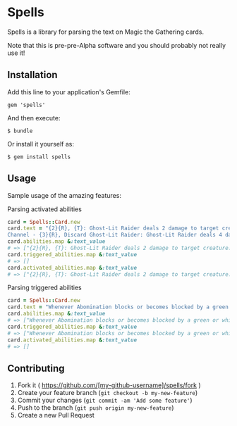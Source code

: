 # Spells

Spells is a library for parsing the text on Magic the Gathering cards.

Note that this is pre-pre-Alpha software and you should probably not really use it!

## Installation

Add this line to your application's Gemfile:

    gem 'spells'

And then execute:

    $ bundle

Or install it yourself as:

    $ gem install spells

## Usage

Sample usage of the amazing features:

Parsing activated abilities

```ruby
card = Spells::Card.new
card.text = "{2}{R}, {T}: Ghost-Lit Raider deals 2 damage to target creature.
Channel - {3}{R}, Discard Ghost-Lit Raider: Ghost-Lit Raider deals 4 damage to target creature."
card.abilities.map &:text_value
# => ["{2}{R}, {T}: Ghost-Lit Raider deals 2 damage to target creature.", "Channel - {3}{R}, Discard Ghost-Lit Raider: Ghost-Lit Raider deals 4 damage to target creature."]
card.triggered_abilities.map &:text_value
# => []
card.activated_abilities.map &:text_value
# => ["{2}{R}, {T}: Ghost-Lit Raider deals 2 damage to target creature.", "Channel - {3}{R}, Discard Ghost-Lit Raider: Ghost-Lit Raider deals 4 damage to target creature."]
```

Parsing triggered abilities

```ruby
card = Spells::Card.new
card.text = "Whenever Abomination blocks or becomes blocked by a green or white creature, destroy that creature at end of combat."
card.abilities.map &:text_value
# => ["Whenever Abomination blocks or becomes blocked by a green or white creature, destroy that creature at end of combat."]
card.triggered_abilities.map &:text_value
# => ["Whenever Abomination blocks or becomes blocked by a green or white creature, destroy that creature at end of combat."]
card.activated_abilities.map &:text_value
# => []
```

## Contributing

1. Fork it ( https://github.com/[my-github-username]/spells/fork )
2. Create your feature branch (`git checkout -b my-new-feature`)
3. Commit your changes (`git commit -am 'Add some feature'`)
4. Push to the branch (`git push origin my-new-feature`)
5. Create a new Pull Request
